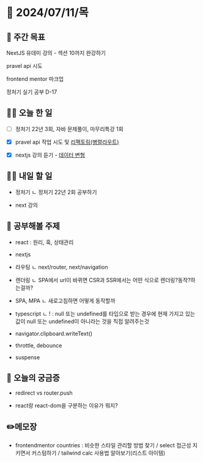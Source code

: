 # 📅 2024/07/11/목

## 🚀 주간 목표

NextJS 유데미 강의 - 섹션 10까지 완강하기

pravel api 시도

frontend mentor 마크업

정처기 실기 공부 D-17

## 💪🏻 오늘 한 일

- [ ] 정처기 22년 3회, 자바 문제풀이, 마무리특강 1회

- [x] pravel api 작업 시도 및 [리팩토링(병렬라우트)]()

- [x] nextjs 강의 듣기 - [데이터 변형](https://cottony-slope-8c1.notion.site/Day05_-ed785d609e8d4727a27f318703e16ba4?pvs=4)

## 🫵🏻 내일 할 일

- 정처기
  ㄴ 정처기 22년 2회 공부하기

- next 강의

## 🔎 공부해볼 주제

- react : 원리, 훅, 상태관리

- nextjs

- 라우팅
  ㄴ next/router, next/navigation

- 렌더링
  ㄴ SPA에서 url이 바뀌면 CSR과 SSR에서는 어떤 식으로 렌더링?동작?하는걸까?

- SPA, MPA
  ㄴ 새로고침하면 어떻게 동작할까

- typescript
  ㄴ ! : null 또는 undefined를 타입으로 받는 경우에 현재 가지고 있는 값이 null 또는 undefined이 아니라는 것을 직접 알려주는것

- navigator.clipboard.writeText()

- throttle, debounce

- suspense

## 👀 오늘의 궁금증

- redirect vs router.push

- react랑 react-dom을 구분하는 이유가 뭐지?

## ✏️메모장

- frontendmentor countries : 비슷한 스타일 관리할 방법 찾기 / select 접근성 지키면서 커스텀하기 / tailwind calc 사용법 알아보기(리스트 아이템)
